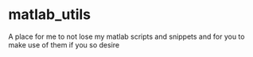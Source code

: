 # matlab_utils
A place for me to not lose my matlab scripts and snippets and for you to make use of them if you so desire
